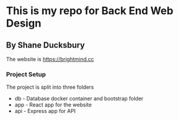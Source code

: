 # This is my repo for Back End Web Design
## By Shane Ducksbury

The website is https://brightmind.cc

### Project Setup
The project is split into three folders
- db - Database docker container and bootstrap folder
- app - React app for the website
- api - Express app for API

